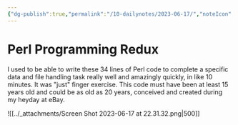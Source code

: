 ```yaml
---
{"dg-publish":true,"permalink":"/10-dailynotes/2023-06-17/","noteIcon":"2","created":"","updated":""}
---
```


# Perl Programming Redux

I used to be able to write these 34 lines of Perl code to complete a specific data and file handling task really well and amazingly quickly, in like 10 minutes. It was "just" finger exercise. This code must have been at least 15 years old and could be as old as 20 years, conceived and created during my heyday at eBay.

![[../_attachments/Screen Shot 2023-06-17 at 22.31.32.png\|500]]